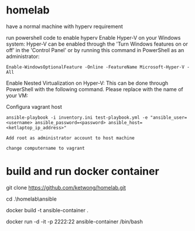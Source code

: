 # homelab
have a normal machine with hyperv requirement 

run powershell code to enable hyperv
Enable Hyper-V on your Windows system: Hyper-V can be enabled through the 'Turn Windows features on or off' in the 'Control Panel' or by running this command in PowerShell as an administrator:

```
Enable-WindowsOptionalFeature -Online -FeatureName Microsoft-Hyper-V -All
```
Enable Nested Virtualization on Hyper-V: This can be done through PowerShell with the following command. Please replace <VMName> with the name of your VM:

Configura vagrant host
```
ansible-playbook -i inventory.ini test-playbook.yml -e "ansible_user=<username> ansible_password=<password> ansible_host=<ketlaptop_ip_address>"

```

```
Add root as administrator account to host machine
```


```
change computername to vagrant
```


# build and run docker container 

git clone https://github.com/ketwong/homelab.git

cd .\homelab\ansible

docker build -t ansible-container .

docker run -d -it -p 2222:22 ansible-container /bin/bash


